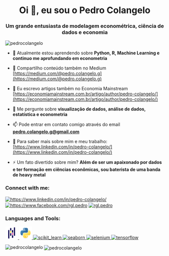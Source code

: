 <h1 align="center">Oi 👋, eu sou o Pedro Colangelo</h1>
<h3 align="center">Um grande entusiasta de modelagem econométrica, ciência de dados e economia</h3>

<p align="left"> <img src="https://komarev.com/ghpvc/?username=pedrocolangelo&label=Profile%20views&color=0e75b6&style=flat" alt="pedrocolangelo" /> </p>

- 🌱 Atualmente estou aprendendo sobre **Python, R, Machine Learning e continuo me aprofundando em econometria**

- 👯 Compartilho conteúdo também no Medium [https://medium.com/@pedro.colangelo.g](https://medium.com/@pedro.colangelo.g)

- 📝 Eu escrevo artigos também no Economia Mainstream [https://economiamainstream.com.br/artigo/author/pedro-colangelo/](https://economiamainstream.com.br/artigo/author/pedro-colangelo/)

- 💬 Me pergunte sobre **visualização de dados, análise de dados, estatística e econometria**

- 📫 Pode entrar em contato comigo através do email **pedro.colangelo.g@gmail.com**

- 📄 Para saber mais sobre mim e meu trabalho: [https://www.linkedin.com/in/pedro-colangelo/](https://www.linkedin.com/in/pedro-colangelo/)

- ⚡ Um fato divertido sobre mim? **Além de ser um apaixonado por dados e ter formação em ciências econômicas, sou baterista de uma banda de heavy metal**

<h3 align="left">Connect with me:</h3>
<p align="left">
<a href="https://linkedin.com/in/https://www.linkedin.com/in/pedro-colangelo/" target="blank"><img align="center" src="https://raw.githubusercontent.com/rahuldkjain/github-profile-readme-generator/master/src/images/icons/Social/linked-in-alt.svg" alt="https://www.linkedin.com/in/pedro-colangelo/" height="30" width="40" /></a>
<a href="https://fb.com/https://www.facebook.com/rgl.pedro" target="blank"><img align="center" src="https://raw.githubusercontent.com/rahuldkjain/github-profile-readme-generator/master/src/images/icons/Social/facebook.svg" alt="https://www.facebook.com/rgl.pedro" height="30" width="40" /></a>
<a href="https://instagram.com/rgl.pedro" target="blank"><img align="center" src="https://raw.githubusercontent.com/rahuldkjain/github-profile-readme-generator/master/src/images/icons/Social/instagram.svg" alt="rgl.pedro" height="30" width="40" /></a>
</p>

<h3 align="left">Languages and Tools:</h3>
<p align="left"> <a href="https://pandas.pydata.org/" target="_blank" rel="noreferrer"> <img src="https://raw.githubusercontent.com/devicons/devicon/2ae2a900d2f041da66e950e4d48052658d850630/icons/pandas/pandas-original.svg" alt="pandas" width="40" height="40"/> </a> <a href="https://www.python.org" target="_blank" rel="noreferrer"> <img src="https://raw.githubusercontent.com/devicons/devicon/master/icons/python/python-original.svg" alt="python" width="40" height="40"/> </a> <a href="https://scikit-learn.org/" target="_blank" rel="noreferrer"> <img src="https://upload.wikimedia.org/wikipedia/commons/0/05/Scikit_learn_logo_small.svg" alt="scikit_learn" width="40" height="40"/> </a> <a href="https://seaborn.pydata.org/" target="_blank" rel="noreferrer"> <img src="https://seaborn.pydata.org/_images/logo-mark-lightbg.svg" alt="seaborn" width="40" height="40"/> </a> <a href="https://www.selenium.dev" target="_blank" rel="noreferrer"> <img src="https://raw.githubusercontent.com/detain/svg-logos/780f25886640cef088af994181646db2f6b1a3f8/svg/selenium-logo.svg" alt="selenium" width="40" height="40"/> </a> <a href="https://www.tensorflow.org" target="_blank" rel="noreferrer"> <img src="https://www.vectorlogo.zone/logos/tensorflow/tensorflow-icon.svg" alt="tensorflow" width="40" height="40"/> </a> </p>

<p><img align="left" src="https://github-readme-stats.vercel.app/api/top-langs?username=pedrocolangelo&show_icons=true&locale=en&layout=compact" alt="pedrocolangelo" /></p>

<p>&nbsp;<img align="center" src="https://github-readme-stats.vercel.app/api?username=pedrocolangelo&show_icons=true&locale=en" alt="pedrocolangelo" /></p>


<!---
- 👋 Hi, I’m @PedroColangelo
- 👀 I’m interested in ...
- 🌱 I’m currently learning ...
- 💞️ I’m looking to collaborate on ...
- 📫 How to reach me ...


PedroColangelo/PedroColangelo is a ✨ special ✨ repository because its `README.md` (this file) appears on your GitHub profile.
You can click the Preview link to take a look at your changes.
--->

